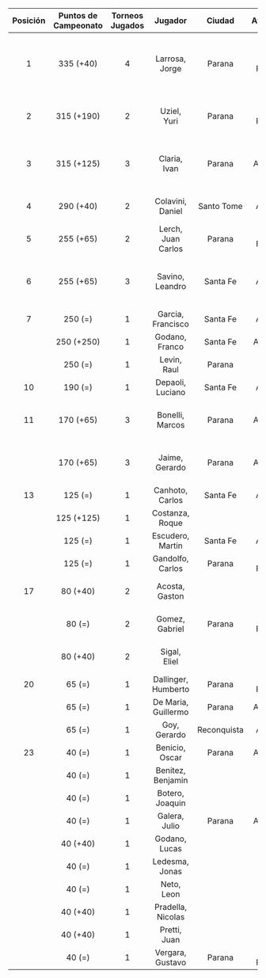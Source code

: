 |  Posición  |  Puntos de Campeonato  |  Torneos Jugados  |       Jugador       |   Ciudad    |  Afiliación  |               Puntos sumados               |
|:----------:|:----------------------:|:-----------------:|:-------------------:|:-----------:|:------------:|:------------------------------------------:|
|     1      |       335 (+40)        |         4         |   Larrosa, Jorge    |   Parana    | Tiro Federal | 190 (T02) + 65 (T03) + 40 (T01) + 40 (T04) |
|     2      |       315 (+190)       |         2         |     Uziel, Yuri     |   Parana    | Tiro Federal |           190 (T04) + 125 (T03)            |
|     3      |       315 (+125)       |         3         |    Claria, Ivan     |   Parana    |   Aspatem    |      125 (T03) + 125 (T04) + 65 (T01)      |
|     4      |       290 (+40)        |         2         |  Colavini, Daniel   | Santo Tome  |   Atemeli    |            250 (T03) + 40 (T04)            |
|     5      |       255 (+65)        |         2         | Lerch, Juan Carlos  |   Parana    | Tiro Federal |            190 (T03) + 65 (T04)            |
|     6      |       255 (+65)        |         3         |   Savino, Leandro   |  Santa Fe   |   Atemeli    |      125 (T02) + 65 (T04) + 65 (T03)       |
|     7      |        250 (=)         |         1         |  Garcia, Francisco  |  Santa Fe   |   Atemeli    |                 250 (T02)                  |
|            |       250 (+250)       |         1         |   Godano, Franco    |  Santa Fe   |   ATEMELI    |                 250 (T04)                  |
|            |        250 (=)         |         1         |     Levin, Raul     |   Parana    |              |                 250 (T01)                  |
|     10     |        190 (=)         |         1         |  Depaoli, Luciano   |  Santa Fe   |   Atemeli    |                 190 (T01)                  |
|     11     |       170 (+65)        |         3         |   Bonelli, Marcos   |   Parana    |   Aspatem    |       65 (T03) + 65 (T04) + 40 (T01)       |
|            |       170 (+65)        |         3         |   Jaime, Gerardo    |   Parana    |   Aspatem    |       65 (T03) + 65 (T04) + 40 (T01)       |
|     13     |        125 (=)         |         1         |   Canhoto, Carlos   |  Santa Fe   |   Atemeli    |                 125 (T02)                  |
|            |       125 (+125)       |         1         |   Costanza, Roque   |             |              |                 125 (T04)                  |
|            |        125 (=)         |         1         |  Escudero, Martin   |  Santa Fe   |   Atemeli    |                 125 (T01)                  |
|            |        125 (=)         |         1         |  Gandolfo, Carlos   |   Parana    | Tiro Federal |                 125 (T01)                  |
|     17     |        80 (+40)        |         2         |   Acosta, Gaston    |             |              |            40 (T04) + 40 (T03)             |
|            |         80 (=)         |         2         |   Gomez, Gabriel    |   Parana    | Tiro Federal |            40 (T01) + 40 (T03)             |
|            |        80 (+40)        |         2         |    Sigal, Eliel     |             |              |            40 (T04) + 40 (T01)             |
|     20     |         65 (=)         |         1         | Dallinger, Humberto |   Parana    | Tiro Federal |                  65 (T01)                  |
|            |         65 (=)         |         1         | De Maria, Guillermo |   Parana    |   Aspatem    |                  65 (T01)                  |
|            |         65 (=)         |         1         |    Goy, Gerardo     | Reconquista |    ATMAR     |                  65 (T01)                  |
|     23     |         40 (=)         |         1         |   Benicio, Oscar    |   Parana    |   Aspatem    |                  40 (T03)                  |
|            |         40 (=)         |         1         |  Benitez, Benjamin  |             |              |                  40 (T03)                  |
|            |         40 (=)         |         1         |   Botero, Joaquin   |             |              |                  40 (T03)                  |
|            |         40 (=)         |         1         |    Galera, Julio    |   Parana    |   Aspatem    |                  40 (T01)                  |
|            |        40 (+40)        |         1         |    Godano, Lucas    |             |              |                  40 (T04)                  |
|            |         40 (=)         |         1         |   Ledesma, Jonas    |             |              |                  40 (T03)                  |
|            |         40 (=)         |         1         |     Neto, Leon      |             |              |                  40 (T03)                  |
|            |        40 (+40)        |         1         |  Pradella, Nicolas  |             |              |                  40 (T04)                  |
|            |        40 (+40)        |         1         |    Pretti, Juan     |             |              |                  40 (T04)                  |
|            |         40 (=)         |         1         |  Vergara, Gustavo   |   Parana    | Tiro Federal |                  40 (T01)                  |